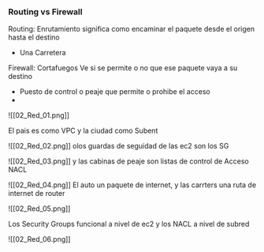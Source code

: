 


### Routing vs Firewall

Routing: Enrutamiento significa como encaminar el paquete desde el origen hasta el destino
- Una Carretera

Firewall: Cortafuegos Ve si se permite o no que ese paquete vaya a su destino

- Puesto de control o peaje que permite o prohibe el acceso
- 
![[02_Red_01.png]]

El pais es como VPC y la ciudad como Subent

![[02_Red_02.png]]
olos guardas de seguidad de las ec2 son los SG

![[02_Red_03.png]]
y las cabinas de peaje son listas de control de Acceso NACL

![[02_Red_04.png]]
El auto un paquete de internet, y las carrters una ruta de internet de router

![[02_Red_05.png]]

Los Security Groups funcional a nivel de ec2 y los NACL a nivel de subred

![[02_Red_06.png]]

